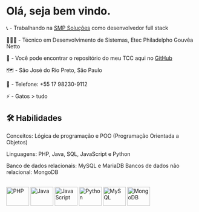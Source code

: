 
# Olá, seja bem vindo.

📞 - Trabalhando na [SMP Soluções](http://smpsolucoes.com.br/) como desenvolvedor full stack

👨🏻‍🎓 - Técnico em Desenvolvimento de Sistemas, Etec Philadelpho Gouvêa Netto

👀 - Você pode encontrar o repositório do meu TCC aqui no [GitHub](https://github.com/MeChamaDeCarinha/EasyD20)

🗺 - São José do Rio Preto, São Paulo

📱 - Telefone: +55 17 98230-9112

⚡️ - Gatos > tudo


## 🛠 Habilidades
Conceitos: Lógica de programação e POO (Programação Orientada a
Objetos)

Linguagens: PHP, Java, SQL, JavaScript e Python

Banco de dados relacionais: MySQL e MariaDB
Bancos de dados não relacional: MongoDB


<div style="display: inline_block"><br>
  <img title="PHP" align="center" height="50" width="60" src="https://cdn.jsdelivr.net/gh/devicons/devicon/icons/php/php-plain.svg" />
  <img title="Java" align="center" height="50" width="60" src="https://cdn.jsdelivr.net/gh/devicons/devicon/icons/java/java-original-wordmark.svg" />
  <img title="JavaScript" align="center" height="50" width="60" src="https://cdn.jsdelivr.net/gh/devicons/devicon/icons/javascript/javascript-original.svg" />
  <img title="Python" align="center" height="50" width="60" src="https://cdn.jsdelivr.net/gh/devicons/devicon/icons/python/python-original.svg" />
  <img title="MySQL" align="center" height="50" width="60" src="https://cdn.jsdelivr.net/gh/devicons/devicon/icons/mysql/mysql-original.svg" />
  <img title="MongoDB" align="center" height="50" width="60" src="https://cdn.jsdelivr.net/gh/devicons/devicon/icons/mongodb/mongodb-plain.svg" />
</div>
